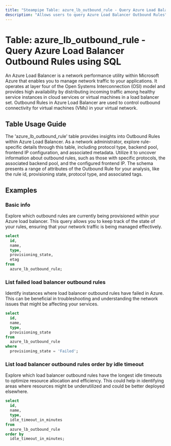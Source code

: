```yaml
---
title: "Steampipe Table: azure_lb_outbound_rule - Query Azure Load Balancer Outbound Rules using SQL"
description: "Allows users to query Azure Load Balancer Outbound Rules"
---
```


# Table: azure_lb_outbound_rule - Query Azure Load Balancer Outbound Rules using SQL

An Azure Load Balancer is a network performance utility within Microsoft Azure that enables you to manage network traffic to your applications. It operates at layer four of the Open Systems Interconnection (OSI) model and provides high availability by distributing incoming traffic among healthy service instances in cloud services or virtual machines in a load balancer set. Outbound Rules in Azure Load Balancer are used to control outbound connectivity for virtual machines (VMs) in your virtual network.

## Table Usage Guide

The 'azure_lb_outbound_rule' table provides insights into Outbound Rules within Azure Load Balancer. As a network administrator, explore rule-specific details through this table, including protocol type, backend pool, frontend IP configuration, and associated metadata. Utilize it to uncover information about outbound rules, such as those with specific protocols, the associated backend pool, and the configured frontend IP. The schema presents a range of attributes of the Outbound Rule for your analysis, like the rule id, provisioning state, protocol type, and associated tags.

## Examples

### Basic info
Explore which outbound rules are currently being provisioned within your Azure load balancer. This query allows you to keep track of the state of your rules, ensuring that your network traffic is being managed effectively.

```sql
select
  id,
  name,
  type,
  provisioning_state,
  etag
from
  azure_lb_outbound_rule;
```

### List failed load balancer outbound rules
Identify instances where load balancer outbound rules have failed in Azure. This can be beneficial in troubleshooting and understanding the network issues that might be affecting your services.

```sql
select
  id,
  name,
  type,
  provisioning_state
from
  azure_lb_outbound_rule
where
  provisioning_state = 'Failed';
```

### List load balancer outbound rules order by idle timeout
Explore which load balancer outbound rules have the longest idle timeouts to optimize resource allocation and efficiency. This could help in identifying areas where resources might be underutilized and could be better deployed elsewhere.

```sql
select
  id,
  name,
  type,
  idle_timeout_in_minutes
from
  azure_lb_outbound_rule
order by 
  idle_timeout_in_minutes;
```